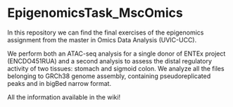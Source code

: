 # EpigenomicsTask_MscOmics

In this repository we can find the final exercises of the epigenomics assignment from the master in Omics Data Analysis (UVIC-UCC).

We perform both an ATAC-seq analysis for a single donor of ENTEx project (ENCDO451RUA) and a second analysis to assess the distal regulatory activity of two tissues: stomach and sigmoid colon. We analyze all the files belonging to GRCh38 genome assembly, containing pseudoreplicated peaks and in bigBed narrow format.

All the information available in the wiki!
